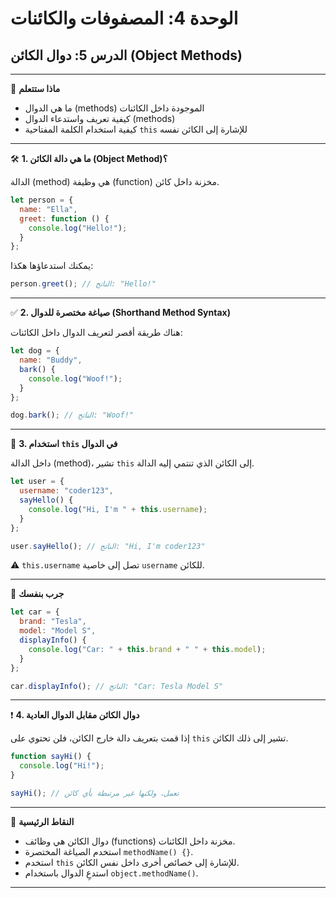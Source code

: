 # الوحدة 4: المصفوفات والكائنات

## الدرس 5: دوال الكائن (Object Methods)

---

🧠 **ماذا ستتعلم**
*	ما هي الدوال (methods) الموجودة داخل الكائنات
*	كيفية تعريف واستدعاء الدوال (methods)
*	كيفية استخدام الكلمة المفتاحية `this` للإشارة إلى الكائن نفسه

---

🛠️ **1. ما هي دالة الكائن (Object Method)؟**

الدالة (method) هي وظيفة (function) مخزنة داخل كائن.
```javascript
let person = {
  name: "Ella",
  greet: function () {
    console.log("Hello!");
  }
};
```

يمكنك استدعاؤها هكذا:
```javascript
person.greet(); // الناتج: "Hello!"
```

---

✅ **2. صياغة مختصرة للدوال (Shorthand Method Syntax)**

هناك طريقة أقصر لتعريف الدوال داخل الكائنات:
```javascript
let dog = {
  name: "Buddy",
  bark() {
    console.log("Woof!");
  }
};

dog.bark(); // الناتج: "Woof!"
```

---

🔁 **3. استخدام `this` في الدوال**

داخل الدالة (method)، تشير `this` إلى الكائن الذي تنتمي إليه الدالة.
```javascript
let user = {
  username: "coder123",
  sayHello() {
    console.log("Hi, I'm " + this.username);
  }
};

user.sayHello(); // الناتج: "Hi, I'm coder123"
```
⚠️ `this.username` تصل إلى خاصية `username` للكائن.

---

🧪 **جرب بنفسك**
```javascript
let car = {
  brand: "Tesla",
  model: "Model S",
  displayInfo() {
    console.log("Car: " + this.brand + " " + this.model);
  }
};

car.displayInfo(); // الناتج: "Car: Tesla Model S"
```

---

❗ **4. دوال الكائن مقابل الدوال العادية**

إذا قمت بتعريف دالة خارج الكائن، فلن تحتوي على `this` تشير إلى ذلك الكائن.
```javascript
function sayHi() {
  console.log("Hi!");
}

sayHi(); // تعمل، ولكنها غير مرتبطة بأي كائن
```

---

🧠 **النقاط الرئيسية**
*	دوال الكائن هي وظائف (functions) مخزنة داخل الكائنات.
*	استخدم الصياغة المختصرة `methodName() {}`.
*	استخدم `this` للإشارة إلى خصائص أخرى داخل نفس الكائن.
*	استدعِ الدوال باستخدام `object.methodName()`.


---